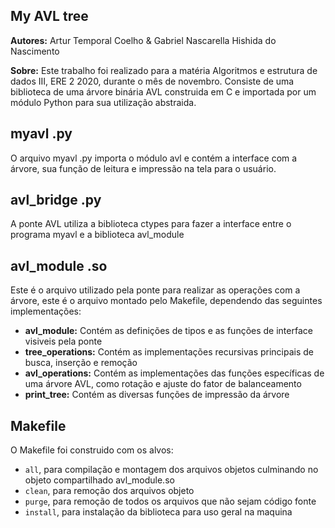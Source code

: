 ## My AVL tree

**Autores:** Artur Temporal Coelho & Gabriel Nascarella Hishida do Nascimento

**Sobre:** Este trabalho foi realizado para a matéria Algoritmos e estrutura de dados III, ERE 2 2020, durante o mês de novembro. Consiste de uma biblioteca de uma árvore binária AVL construida em C e importada por um módulo Python para sua utilização abstraida.

## myavl .py
O arquivo myavl .py importa o módulo avl e contém a interface com a árvore, sua função de leitura e impressão na tela para o usuário.

## avl_bridge .py
A ponte AVL utiliza a biblioteca ctypes para fazer a interface entre o programa myavl e a biblioteca avl_module

## avl_module .so
Este é o arquivo utilizado pela ponte para realizar as operações com a árvore, este é o arquivo montado pelo Makefile, dependendo das seguintes implementações:

 - **avl_module:** Contém as definições de tipos e as funções de interface visiveis pela ponte
 - **tree_operations:** Contém as implementações recursivas principais de busca, inserção e remoção
 - **avl_operations:**  Contém as implementações das funções específicas de uma árvore AVL, como rotação e ajuste do fator de balanceamento
 - **print_tree:** Contém as diversas funções de impressão da árvore
## Makefile
O Makefile foi construido com os alvos:
 - `all`, para compilação e montagem dos arquivos objetos culminando no objeto compartilhado avl_module.so
 -  `clean`, para remoção dos arquivos objeto 
 - `purge`, para remoção de todos os arquivos que não sejam código fonte
 - `install`, para instalação da biblioteca para uso geral na maquina
